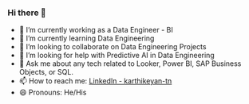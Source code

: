 ### Hi there 👋

- 🔭 I’m currently working as a Data Engineer - BI
- 🌱 I’m currently learning Data Engineering
- 👯 I’m looking to collaborate on Data Engineering Projects
- 🤔 I’m looking for help with Predictive AI in Data Engineering
- 💬 Ask me about any tech related to Looker, Power BI, SAP Business Objects, or SQL.
- 📫 How to reach me: [LinkedIn - karthikeyan-tn](https://www.linkedin.com/in/karthikeyan-tn-9523273b/)
- 😄 Pronouns: He/His
